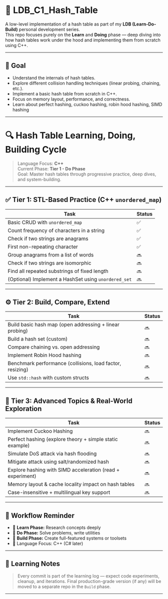 # 🔧 LDB_C1_Hash_Table

A low-level implementation of a hash table as part of my **LDB (Learn-Do-Build)** personal development series.  
This repo focuses purely on the **Learn** and **Doing** phase — deep diving into how hash tables work under the hood and implementing them from scratch using C++.

---

## 🚀 Goal

- Understand the internals of hash tables.
- Explore different collision handling techniques (linear probing, chaining, etc.).
- Implement a basic hash table from scratch in C++.
- Focus on memory layout, performance, and correctness.
- Learn about perfect hashing, cuckoo hashing, robin hood hashing, SIMD hashing
---

# 🔍 Hash Table Learning, Doing, Building Cycle

> Language Focus: **C++**  
> Current Phase: **Tier 1 - Do Phase**  
> Goal: Master hash tables through progressive practice, deep dives, and system-building.

---

## ✅ Tier 1: STL-Based Practice (C++ `unordered_map`)

| Task                                                | Status |
|-----------------------------------------------------|--------|
| Basic CRUD with `unordered_map`                     | ✅     |
| Count frequency of characters in a string           | ✅     |
| Check if two strings are anagrams                   | ✅     |
| First non-repeating character                       | ✅     |
| Group anagrams from a list of words                 | 🔜     |
| Check if two strings are isomorphic                 | 🔜     |
| Find all repeated substrings of fixed length        | 🔜     |
| (Optional) Implement a HashSet using `unordered_set`| 🔜     |

---

## ⚙️ Tier 2: Build, Compare, Extend

| Task                                                              | Status |
|-------------------------------------------------------------------|--------|
| Build basic hash map (open addressing + linear probing)           | 🔜     |
| Build a hash set (custom)                                         | 🔜     |
| Compare chaining vs. open addressing                              | 🔜     |
| Implement Robin Hood hashing                                      | 🔜     |
| Benchmark performance (collisions, load factor, resizing)         | 🔜     |
| Use `std::hash` with custom structs                               | 🔜     |

---

## 🔬 Tier 3: Advanced Topics & Real-World Exploration

| Task                                                              | Status |
|-------------------------------------------------------------------|--------|
| Implement Cuckoo Hashing                                          | 🔜     |
| Perfect hashing (explore theory + simple static example)          | 🔜     |
| Simulate DoS attack via hash flooding                             | 🔜     |
| Mitigate attack using salt/randomized hash                        | 🔜     |
| Explore hashing with SIMD acceleration (read + experiment)        | 🔜     |
| Memory layout & cache locality impact on hash tables              | 🔜     |
| Case-insensitive + multilingual key support                       | 🔜     |

---

## 🔄 Workflow Reminder

- 🔹 **Learn Phase:** Research concepts deeply
- 🔹 **Do Phase:** Solve problems, write utilities
- 🔹 **Build Phase:** Create full-featured systems or toolsets
- 🧠 Language Focus: C++ (C# later)


---

## 🧠 Learning Notes

> Every commit is part of the learning log — expect code experiments, cleanup, and iterations.
> Final production-grade version (if any) will be moved to a separate repo in the `Build` phase.

---
